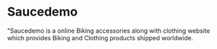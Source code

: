 # Saucedemo
"Saucedemo is a online Biking accessories along with clothing website which provides Biking and Clothing products shipped worldwide.
